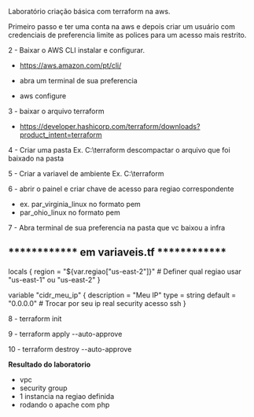 Laboratório criação básica com terraform na aws.

Primeiro passo e ter uma conta na aws e depois criar um usuário com credenciais de preferencia limite as polices para um acesso mais restrito.

2 - Baixar o AWS CLI instalar e configurar.

  - https://aws.amazon.com/pt/cli/
  
  - abra um terminal de sua preferencia 
  
  - aws configure
  
3 - baixar o arquivo terraform

  - https://developer.hashicorp.com/terraform/downloads?product_intent=terraform

4 - Criar uma pasta Ex. C:\terraform  descompactar o arquivo que foi baixado na pasta

5 - Criar a variavel de ambiente  Ex. C:\terraform

6 - abrir o painel e criar chave de acesso para regiao correspondente
  
  - ex. par_virginia_linux   no formato pem
  - par_ohio_linux   no formato pem

7 - Abra terminal de sua preferencia na pasta que vc baixou a infra

<h2> ************ em variaveis.tf   ************ </h2>
 
locals {
  region = "${var.regiao["us-east-2"]}" # Definer qual regiao usar "us-east-1" ou "us-east-2"
}

variable "cidr_meu_ip" {
  description = "Meu IP"
  type        = string
  default     = "0.0.0.0" # Trocar por seu ip real security acesso ssh
}


8 - terraform init

9 - terraform apply --auto-approve    

10 - terraform destroy --auto-approve


<b> Resultado do laboratorio </b>

 - vpc 
 - security group
 - 1 instancia na regiao definida
 - rodando o apache com php

